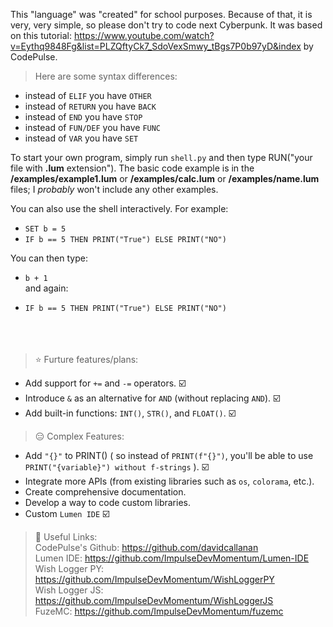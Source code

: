 This "language" was "created" for school purposes. Because of that, it is very, very simple, so please don't try to code next Cyberpunk. 
It was based on this tutorial: https://www.youtube.com/watch?v=Eythq9848Fg&list=PLZQftyCk7_SdoVexSmwy_tBgs7P0b97yD&index by CodePulse.

> Here are some syntax differences:

- instead of `ELIF` you have `OTHER` <br>
- instead of `RETURN` you have `BACK` <br>
- instead of `END` you have `STOP` <br>
- instead of `FUN/DEF` you have `FUNC` <br>
- instead of `VAR` you have `SET` <br>

To start your own program, simply run `shell.py` and then type RUN("your file with **.lum** extension"). The basic code example
is in the **/examples/example1.lum** or **/examples/calc.lum** or **/examples/name.lum** files; I _probably_ won't include any other examples.

You can also use the shell interactively. For example: 

- `SET b = 5`
- `IF b == 5 THEN PRINT("True") ELSE PRINT("NO")`

You can then type:

- `b + 1` <br>
and again: <br>

- `IF b == 5 THEN PRINT("True") ELSE PRINT("NO")` <br><br><br><br>


> ⭐ Furture features/plans:
- Add support for `+=` and `-=` operators. ☑️
- Introduce `&` as an alternative for `AND` (without replacing `AND`). ☑️
- Add built-in functions: `INT()`, `STR()`, and `FLOAT()`. ☑️

> 😑 Complex Features:
- Add `"{}"` to PRINT() ( so instead of `PRINT(f"{}")`, you'll be able to use `PRINT("{variable}") without f-strings` ). ☑️
- Integrate more APIs (from existing libraries such as `os`, `colorama`, etc.).
- Create comprehensive documentation.
- Develop a way to code custom libraries.
- Custom `Lumen IDE` ☑️


> 🔗 Useful Links: <br>
CodePulse's Github: https://github.com/davidcallanan <br>
Lumen IDE: https://github.com/ImpulseDevMomentum/Lumen-IDE <br>
Wish Logger PY: https://github.com/ImpulseDevMomentum/WishLoggerPY <br>
Wish Logger JS: https://github.com/ImpulseDevMomentum/WishLoggerJS <br>
FuzeMC: https://github.com/ImpulseDevMomentum/fuzemc <br>
